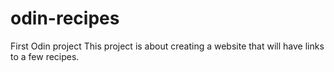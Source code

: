 # odin-recipes
First Odin project
This project is about creating a website that will have links to a few recipes.
